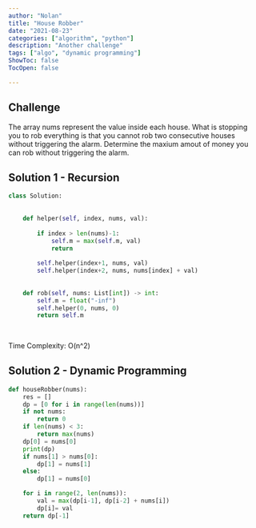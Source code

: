 ```yaml
---
author: "Nolan"
title: "House Robber"
date: "2021-08-23"
categories: ["algorithm", "python"]
description: "Another challenge"
tags: ["algo", "dynamic programming"]
ShowToc: false
TocOpen: false

---
```


## Challenge

The array nums represent the value inside each house.
What is stopping you to rob everything is that you cannot rob two consecutive houses without triggering the alarm.
Determine the maxium amout of money you can rob without triggering the alarm.


## Solution 1 - Recursion

```python
class Solution:
    
    
    def helper(self, index, nums, val):
        
        if index > len(nums)-1:
            self.m = max(self.m, val)
            return 
        
        self.helper(index+1, nums, val)
        self.helper(index+2, nums, nums[index] + val)
        
        
    def rob(self, nums: List[int]) -> int:
        self.m = float("-inf")
        self.helper(0, nums, 0)
        return self.m
        
        
```
Time Complexity: O(n^2)  



## Solution 2 - Dynamic Programming

```python
def houseRobber(nums):
    res = []
    dp = [0 for i in range(len(nums))]
    if not nums:
        return 0
    if len(nums) < 3:
        return max(nums)
    dp[0] = nums[0]
    print(dp)
    if nums[1] > nums[0]:
        dp[1] = nums[1]
    else:
        dp[1] = nums[0]

    for i in range(2, len(nums)):
        val = max(dp[i-1], dp[i-2] + nums[i])
        dp[i]= val
    return dp[-1]
```


